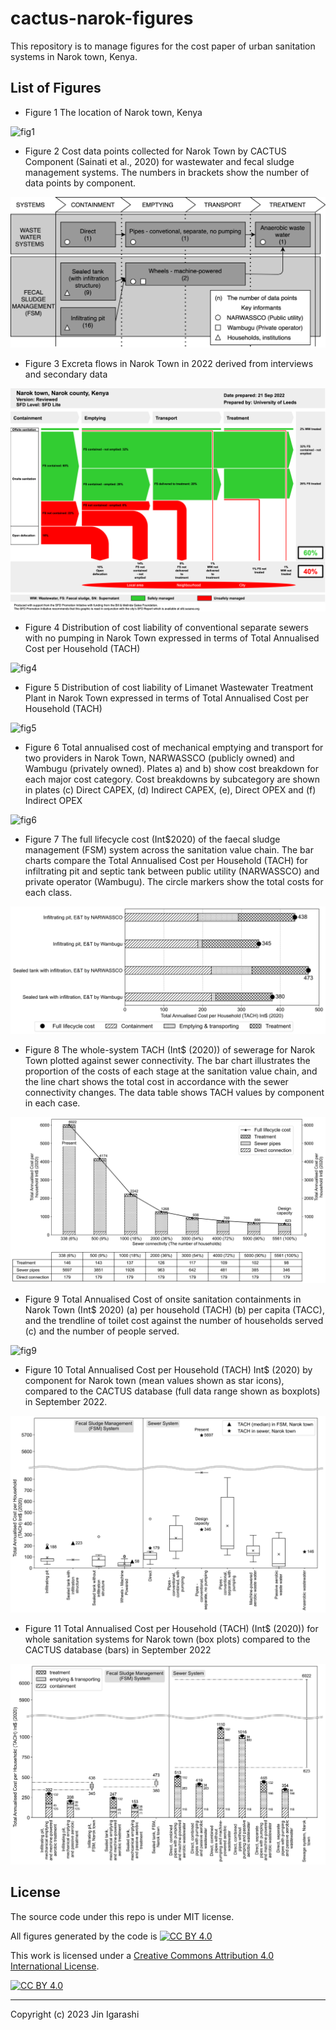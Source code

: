 # cactus-narok-figures

This repository is to manage figures for the cost paper of urban sanitation systems in Narok town, Kenya.

## List of Figures

- Figure 1 The location of Narok town, Kenya

![fig1](./images/fig1_narok%20town%20location.png)

- Figure 2 Cost data points collected for Narok Town by CACTUS Component (Sainati et al., 2020) for wastewater and fecal sludge management systems. The numbers in brackets show the number of data points by component.

![fig2](./images/fig2.png)

- Figure 3 Excreta flows in Narok Town in 2022 derived from interviews and secondary data 

![fig3](./images/fig3%20narok%20sfd.png)

- Figure 4 Distribution of cost liability of conventional separate sewers with no pumping in Narok Town expressed in terms of Total Annualised Cost per Household (TACH)

![fig4](./images/fig4_sewer_comp_cost.png)

- Figure 5 Distribution of cost liability of Limanet Wastewater Treatment Plant in Narok Town expressed in terms of Total Annualised Cost per Household (TACH)

![fig5](./images/fig5_treatment_comp_cost.png)

- Figure 6 Total annualised cost of mechanical emptying and transport for two providers in Narok Town, NARWASSCO (publicly owned) and Wambugu (privately owned). Plates a) and b) show cost breakdown for each major cost category. Cost breakdowns by subcategory are shown in plates (c) Direct CAPEX, (d) Indirect CAPEX, (e), Direct OPEX and (f) Indirect OPEX

![fig6](./images/fig6_fsm_e%26t_cost.png)

- Figure 7 The full lifecycle cost (Int$2020) of the faecal sludge management (FSM) system across the sanitation value chain. The bar charts compare the Total Annualised Cost per Household (TACH) for infiltrating pit and septic tank between public utility (NARWASSCO) and private operator (Wambugu). The circle markers show the total costs for each class.

![fig7](./images/fig7_fsm_fulllifecycle_cost.png)

- Figure 8 The whole-system TACH (Int$ (2020)) of sewerage for Narok Town plotted against sewer connectivity. The bar chart illustrates the proportion of the costs of each stage at the sanitation value chain, and the line chart shows the total cost in accordance with the sewer connectivity changes. The data table shows TACH values by component in each case.

![fig8](./images/fig8_sewer_fulllifecycle_cost.png)

- Figure 9 Total Annualised Cost of onsite sanitation containments in Narok Town (Int$ 2020) (a) per household (TACH) (b) per capita (TACC), and the trendline of toilet cost against the number of households served (c) and the number of people served.  

![fig9](./images/fig9_fsm_containment_cost.png)

- Figure 10 Total Annualised Cost per Household (TACH) Int$ (2020) by component for Narok town (mean values shown as star icons), compared to the CACTUS database (full data range shown as boxplots) in September 2022.

![fig10](./images/fig10_component_compare.png)

- Figure 11 Total Annualised Cost per Household (TACH) (Int$ (2020)) for whole sanitation systems for Narok town (box plots) compared to the CACTUS database (bars) in September 2022  

![fig11](./images/fig11_fulllifecycle_cost_comparison.png)

## License

The source code under this repo is under MIT license.

All figures generated by the code is [![CC BY 4.0][cc-by-shield]][cc-by]

This work is licensed under a [Creative Commons Attribution 4.0 International
License][cc-by].

[![CC BY 4.0][cc-by-image]][cc-by]

[cc-by]: http://creativecommons.org/licenses/by/4.0/
[cc-by-image]: https://i.creativecommons.org/l/by/4.0/88x31.png
[cc-by-shield]: https://img.shields.io/badge/License-CC%20BY%204.0-lightgrey.svg

---
Copyright (c) 2023 Jin Igarashi
